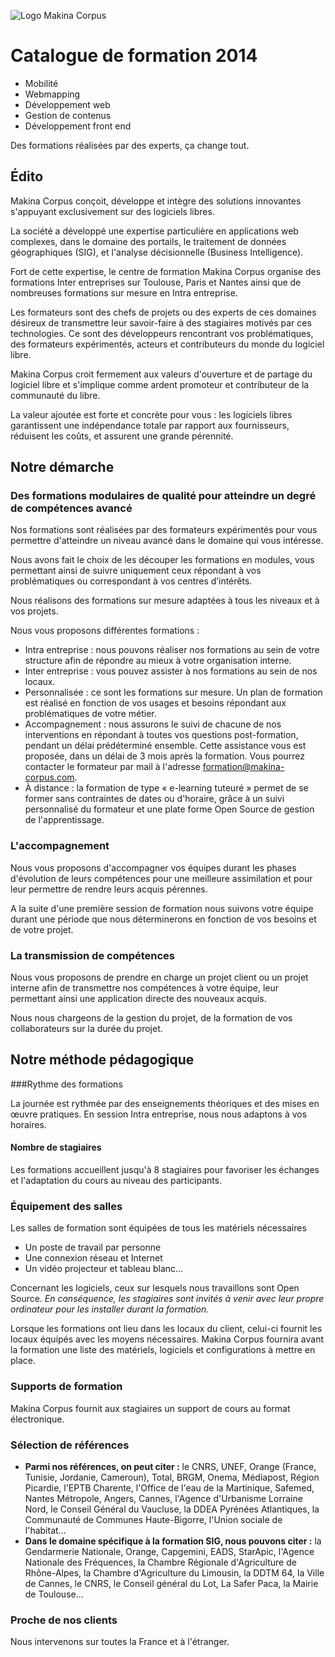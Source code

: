 ![Logo Makina Corpus](http://www.makina-corpus.com/media/imgs/makina_200px.png)

# Catalogue de formation 2014
* Mobilité
* Webmapping
* Développement web
* Gestion de contenus
* Développement front end

Des formations réalisées par des experts, ça change tout.

## Édito

Makina Corpus conçoit, développe et intègre des solutions innovantes s'appuyant exclusivement sur des logiciels libres.

La société a développé une expertise particulière en applications web complexes, dans le domaine des portails, le traitement de données géographiques (SIG), et l'analyse décisionnelle (Business Intelligence).

Fort de cette expertise, le centre de formation Makina Corpus organise des formations Inter entreprises sur Toulouse, Paris et Nantes ainsi que de nombreuses formations sur mesure en Intra entreprise.

Les formateurs sont des chefs de projets ou des experts de ces domaines désireux de transmettre leur savoir-faire à des stagiaires motivés par ces technologies. Ce sont des développeurs rencontrant vos problématiques, des formateurs expérimentés, acteurs et contributeurs du monde du logiciel libre.

Makina Corpus croit fermement aux valeurs d'ouverture et de partage du logiciel libre et s'implique comme ardent promoteur et contributeur de la communauté du libre.

La valeur ajoutée est forte et concrète pour vous : les logiciels libres garantissent une indépendance totale par rapport aux fournisseurs, réduisent les coûts, et assurent une grande pérennité.

## Notre démarche

### Des formations modulaires de qualité pour atteindre un degré de compétences avancé

Nos formations sont réalisées par des formateurs expérimentés pour vous permettre d'atteindre un niveau avancé dans le domaine qui vous intéresse.

Nous avons fait le choix de les découper les formations en modules, vous permettant ainsi de suivre uniquement ceux répondant à vos problématiques ou correspondant à vos centres d’intérêts.

Nous réalisons des formations sur mesure adaptées à tous les niveaux et à vos projets.

Nous vous proposons différentes formations :
* Intra entreprise : nous pouvons réaliser nos formations au sein de votre structure afin de répondre au mieux à votre organisation interne.
* Inter entreprise : vous pouvez assister à nos formations au sein de nos locaux.
* Personnalisée : ce sont les formations sur mesure. Un plan de formation est réalisé en fonction de vos usages et besoins répondant aux problématiques de votre métier.
* Accompagnement : nous assurons le suivi de chacune de nos interventions en répondant à toutes vos questions post-formation, pendant un délai prédéterminé ensemble. Cette assistance vous est proposée, dans un délai de 3 mois après la formation. Vous pourrez contacter le formateur par mail à l'adresse formation@makina-corpus.com.
* À distance : la formation de type « e-learning tuteuré » permet de se former sans contraintes de dates ou d'horaire, grâce à un suivi personnalisé du formateur et une plate forme Open Source de gestion de l'apprentissage.

### L'accompagnement

Nous vous proposons d'accompagner vos équipes durant les phases d'évolution de leurs compétences pour une meilleure assimilation et pour leur permettre de rendre leurs acquis pérennes.

A la suite d'une première session de formation nous suivons votre équipe durant une période que nous déterminerons en fonction de vos besoins et de votre projet.

### La transmission de compétences

Nous vous proposons de prendre en charge un projet client ou un projet interne afin de transmettre nos compétences à votre équipe, leur permettant ainsi une application directe des nouveaux acquis.

Nous nous chargeons de la gestion du projet, de la formation de vos collaborateurs sur la durée du projet.

## Notre méthode pédagogique

###Rythme des formations

La journée est rythmée par des enseignements théoriques et des mises en œuvre pratiques. En session Intra entreprise, nous nous adaptons à vos horaires.

#### Nombre de stagiaires

Les formations accueillent jusqu'à 8 stagiaires pour favoriser les échanges et l'adaptation du cours au niveau des participants.

### Équipement des salles

Les salles de formation sont équipées de tous les matériels nécessaires
* Un poste de travail par personne
* Une connexion réseau et Internet
* Un vidéo projecteur et tableau blanc...

Concernant les logiciels, ceux sur lesquels nous travaillons sont Open Source. *En conséquence, les stagiaires sont invités à venir avec leur propre ordinateur pour les installer durant la formation.*

Lorsque les formations ont lieu dans les locaux du client, celui-ci fournit les locaux équipés avec les moyens nécessaires. Makina Corpus fournira avant la formation une liste des matériels, logiciels et configurations à mettre en place.

### Supports de formation

 Makina Corpus fournit aux stagiaires un support de cours au format électronique.

### Sélection de références

* **Parmi nos références, on peut citer :** le CNRS, UNEF, Orange (France, Tunisie, Jordanie, Cameroun), Total, BRGM, Onema, Médiapost, Région Picardie, l'EPTB Charente, l'Office de l'eau de la Martinique, Safemed, Nantes Métropole, Angers, Cannes, l'Agence d'Urbanisme Lorraine Nord, le Conseil Général du Vaucluse, la DDEA Pyrénées Atlantiques, la Communauté de Communes Haute-Bigorre, l'Union sociale de l'habitat...
* **Dans le domaine spécifique à la formation SIG, nous pouvons citer :** la Gendarmerie Nationale, Orange, Capgemini, EADS, StarApic, l'Agence Nationale des Fréquences, la Chambre Régionale d'Agriculture de Rhône-Alpes, la Chambre d'Agriculture du Limousin, la DDTM 64, la Ville de Cannes, le CNRS, le Conseil général du Lot, La Safer Paca, la Mairie de Toulouse...

### Proche de nos clients

Nous intervenons sur toutes la France et à l'étranger.

